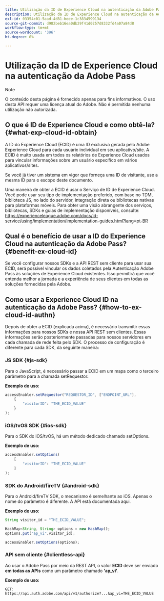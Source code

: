 ```yaml
---
title: Utilização da ID de Experience Cloud na autenticação da Adobe Pass
description: Utilização da ID de Experience Cloud na autenticação da Adobe Pass
exl-id: 03354c01-5aad-4d81-beee-1c3834599134
source-git-commit: d982beb16ea0db29f41d0257d8332fd4a07a84d8
workflow-type: tm+mt
source-wordcount: '396'
ht-degree: 0%

---
```


# Utilização da ID de Experience Cloud na autenticação da Adobe Pass

>[!NOTE]
>
>O conteúdo desta página é fornecido apenas para fins informativos. O uso desta API requer uma licença atual do Adobe. Não é permitida nenhuma utilização não autorizada.

## O que é ID de Experience Cloud e como obtê-la? {#what-exp-cloud-id-obtain}

A ID do Experience Cloud (ECID) é uma ID exclusiva gerada pelo Adobe Experience Cloud para cada usuário individual em seu aplicativo/site. A ECID é muito usada em todos os relatórios de Experience Cloud usados para vincular informações sobre um usuário específico em vários aplicativos/sites.

Se você já tiver um sistema em vigor que forneça uma ID de visitante, use a mesma ID para o escopo deste documento.

Uma maneira de obter a ECID é usar o Serviço de ID de Experience Cloud. Você pode usar seu tipo de implementação preferido, com base no TDM, biblioteca JS, no lado do servidor, integração direta ou bibliotecas nativas para plataformas móveis. Para obter uma visão abrangente dos serviços, bibliotecas, SDKs e guias de implementação disponíveis, consulte: <https://experienceleague.adobe.com/docs/id-service/using/implementation/implementation-guides.html?lang=pt-BR>

## Qual é o benefício de usar a ID do Experience Cloud na autenticação da Adobe Pass? {#benefit-ex-cloud-id}

Se você configurar nossos SDKs e a API REST sem cliente para usar sua ECID, será possível vincular os dados coletados pela Autenticação Adobe Pass às soluções de Experience Cloud existentes. Isso permitirá que você entenda melhor a jornada e a experiência de seus clientes em todas as soluções fornecidas pela Adobe.

## Como usar a Experience Cloud ID na autenticação da Adobe Pass? {#how-to-ex-cloud-id-authn}

Depois de obter a ECID (explicada acima), é necessário transmitir essas informações para nossos SDKs e nossa API REST sem clientes. Essas informações serão posteriormente passadas para nossos servidores em cada chamada de rede feita pelo SDK. O processo de configuração é diferente para cada SDK, da seguinte maneira:

### JS SDK {#js-sdk}

Para o JavaScript, é necessário passar a ECID em um mapa como o terceiro parâmetro para a chamada setRequestor.

**Exemplo de uso:**

```JavaScript
accessEnabler.setRequestor("REQUESTOR_ID", ["ENDPOINT_URL"],
    {
        "visitorID": "THE_ECID_VALUE"
    }
);
```

### iOS/tvOS SDK {#ios-sdk}

Para o SDK do iOS/tvOS, há um método dedicado chamado setOptions.

**Exemplo de uso:**

```JavaScript
accessEnabler.setOptions(
    [
        "visitorID": "THE_ECID_VALUE"
    ]
);
```

### SDK do Android/fireTV {#android-sdk}

Para o Android/fireTV SDK, o mecanismo é semelhante ao iOS. Apenas o nome do parâmetro é diferente. A API está documentada aqui.

**Exemplo de uso:**

```JavaScript
String visitor_id = "THE_ECID_VALUE";

HashMap<String, String> options = new HashMap();
options.put("ap_vi",visitor_id);

accessEnabler.setOptions(options);
```

### API sem cliente {#clientless-api}

Ao usar o Adobe Pass por meio da REST API, o valor **ECID** deve ser enviado **em todas as APIs** como um parâmetro chamado **&#39;ap_vi&#39;**.

**Exemplo de uso:**

`GET: https://api.auth.adobe.com/api/v1/authorize?...&ap_vi=THE_ECID_VALUE`
